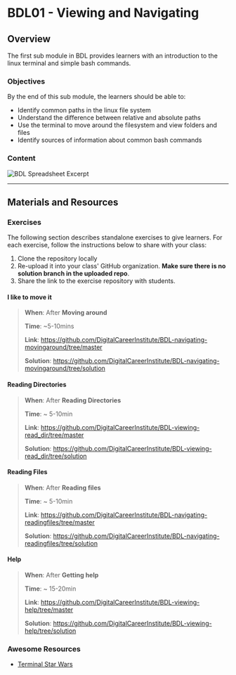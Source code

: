 # BDL01 - Viewing and Navigating

## Overview

The first sub module in BDL provides learners with an introduction to the linux terminal and simple bash commands.

### Objectives

By the end of this sub module, the learners should be able to:

- Identify common paths in the linux file system
- Understand the difference between relative and absolute paths
- Use the terminal to move around the filesystem and view folders and files
- Identify sources of information about common bash commands

### Content

![BDL Spreadsheet Excerpt](http://spreadshot.io/api/capture?id=2PACX-1vRmbQwSykUGZ0ft5T7p6_eAwOaQk-fAe2Jrq_D-7hILIa1eH-9W-7xMCbh5c92uXbFY5OOQnY-Oifl2&gid=0&single=true&range=C2:C7&width=525&height=450&scale=1.25)

---

## Materials and Resources

### Exercises

The following section describes standalone exercises to give learners. For each exercise, follow the instructions below to share with your class:

1. Clone the repository locally
1. Re-upload it into your class' GitHub organization. **Make sure there is no solution branch in the uploaded repo**.
1. Share the link to the exercise repository with students.

#### I like to move it

> **When**: After **Moving around**
>
> **Time**: ~5-10mins
>
> **Link**: https://github.com/DigitalCareerInstitute/BDL-navigating-movingaround/tree/master
>
> **Solution**: https://github.com/DigitalCareerInstitute/BDL-navigating-movingaround/tree/solution

#### Reading Directories

> **When**: After **Reading Directories**
>
> **Time**: ~ 5-10min
>
> **Link**: https://github.com/DigitalCareerInstitute/BDL-viewing-read_dir/tree/master
>
> **Solution**: https://github.com/DigitalCareerInstitute/BDL-viewing-read_dir/tree/solution

#### Reading Files

> **When**: After **Reading files**
>
> **Time**: ~ 5-10min
>
> **Link**: https://github.com/DigitalCareerInstitute/BDL-navigating-readingfiles/tree/master
>
> **Solution**: https://github.com/DigitalCareerInstitute/BDL-navigating-readingfiles/tree/solution

#### Help

> **When**: After **Getting help**
>
> **Time**: ~ 15-20min
>
> **Link**: https://github.com/DigitalCareerInstitute/BDL-viewing-help/tree/master
>
> **Solution**: https://github.com/DigitalCareerInstitute/BDL-viewing-help/tree/solution

### Awesome Resources

- [Terminal Star Wars](https://itsfoss.com/star-wars-linux/)
